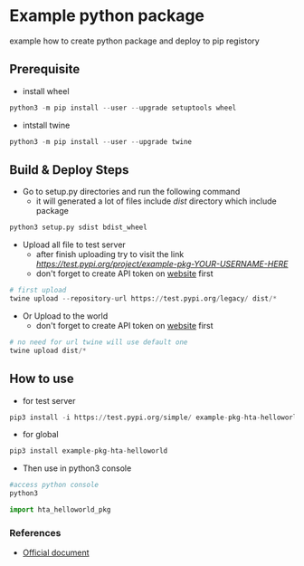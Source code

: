 # Example python package

example how to create python package and deploy to pip registory

## Prerequisite

- install wheel

```python
python3 -m pip install --user --upgrade setuptools wheel
```

- intstall twine

```python
python3 -m pip install --user --upgrade twine
```

## Build & Deploy Steps

- Go to setup.py directories and run the following command
  - it will generated a lot of files include *dist* directory which include package

```python
python3 setup.py sdist bdist_wheel
```

- Upload all file to test server
  - after finish uploading try to visit the link *https://test.pypi.org/project/example-pkg-YOUR-USERNAME-HERE*
  - don't forget to create API token on [website](https://test.pypi.org/account/register/) first

```python
# first upload
twine upload --repository-url https://test.pypi.org/legacy/ dist/*
```

- Or Upload to the world
  - don't forget to create API token on [website](https://pypi.org/account/register/) first
  
```python
# no need for url twine will use default one
twine upload dist/*
```

## How to use

- for test server

```python
pip3 install -i https://test.pypi.org/simple/ example-pkg-hta-helloworld
```

- for global

```python
pip3 install example-pkg-hta-helloworld
```

- Then use in python3 console

```python
#access python console
python3

import hta_helloworld_pkg
```

### References

- [Official document](https://packaging.python.org/tutorials/packaging-projects/#packaging-your-project)
